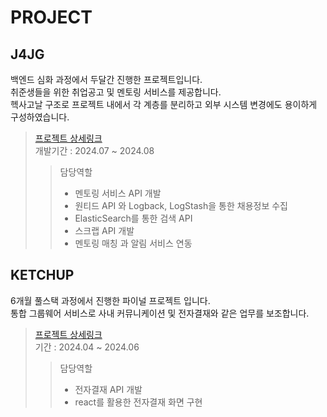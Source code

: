 # PROJECT

## J4JG
백엔드 심화 과정에서 두달간 진행한 프로젝트입니다.  
취준생들을 위한 취업공고 및 멘토링 서비스를 제공합니다.  
헥사고날 구조로 프로젝트 내에서 각 계층를 분리하고 외부 시스템 변경에도 용이하게 구성하였습니다.
> [프로젝트 상세링크](https://github.com/miniato2/J4JG)  
> 개발기간 : 2024.07 ~ 2024.08  
> > 담당역할
> > * 멘토링 서비스 API 개발
> > * 원티드 API 와 Logback, LogStash을 통한 채용정보 수집
> > * ElasticSearch를 통한 검색 API
> > * 스크랩 API 개발
> > * 멘토링 매칭 과 알림 서비스 연동


## KETCHUP
6개월 풀스택 과정에서 진행한 파이널 프로젝트 입니다.  
통합 그룹웨어 서비스로 사내 커뮤니케이션 및 전자결재와 같은 업무를 보조합니다.
> [프로젝트 상세링크](https://github.com/miniato2/Ketchup_Back)  
> 기간 : 2024.04 ~ 2024.06
> > 담당역할
> > * 전자결재 API 개발
> > * react를 활용한 전자결재 화면 구현

